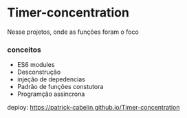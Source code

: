# Timer-concentration

Nesse projetos, onde as funções foram o foco

### conceitos

- ES6 modules
- Desconstrução
- injeção de depedencias
- Padrão de funções constutora
- Programção assincrona 

deploy: https://patrick-cabelin.github.io/Timer-concentration
